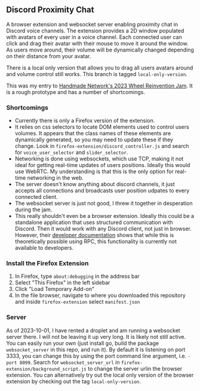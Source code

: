 ## Discord Proximity Chat

A browser extension and websocket server enabling proximity chat in Discord voice channels. The extension provides a 2D window populated with avatars of every user in a voice channel. Each connected user can click and drag their avatar with their mouse to move it around the window. As users move around, their volume will be dynamically changed depending on their distance from your avatar.  

There is a local only version that allows you to drag all users avatars around and volume control still works. This branch is tagged `local-only-version`.  

This was my entry to [Handmade Network's 2023 Wheel Reinvention Jam](https://handmade.network/jam/2023). It is a rough prototype and has a number of shortcomings.  

### Shortcomings
- Currently there is only a Firefox version of the extension.    
- It relies on css selectors to locate DOM elements used to control users volumes. It appears that the class names of these elements are dynamically generated, so you may need to update these if they change. Look in `firefox-extension/discord_controller.js` and search for `voice_user_selector` and `slider_selector`.  
- Networking is done using websockets, which use TCP, making it not ideal for getting real-time updates of users positions. Ideally this would use WebRTC. My understanding is that this is the only option for real-time networking in the web.  
- The server doesn't know anything about discord channels, it just accepts all connections and broadcasts user position udpates to every connected client.  
- The websocket server is just not good, I threw it together in desperation during the jam.  
- This really shouldn't even be a browser extension. Ideally this could be a standalone application that uses structured communication with Discord. Then it would work with any Discord client, not just in browser. However, their [developer documentation](https://discord.com/developers/docs/topics/rpc) shows that while this is theoretically possible using RPC, this functionality is currently not available to developers.  

### Install the Firefox Extension
1. In Firefox, type `about:debugging` in the address bar  
2. Select "This Firefox" in the left sidebar  
3. Click "Load Temporary Add-on"  
4. In the file browser, navigate to where you downloaded this repository and inside `firefox-extension` select `manifest.json`  

### Server
As of 2023-10-01, I have rented a droplet and am running a websocket server there. I will not be leaving it up very long. It is likely not still active. You can easily run your own (just install go, build the package `websocket_server` in this repo, and run it). By default it is listening on port 3333, you can change this by using the port command line argument, i.e. `-port 8099`. Search for `websocket_server_url` in `firefox-extension/background_script.js` to change the server urlin the browser extension. You can alternatively try out the local only version of the browser extension by checking out the tag `local-only-version`.  
